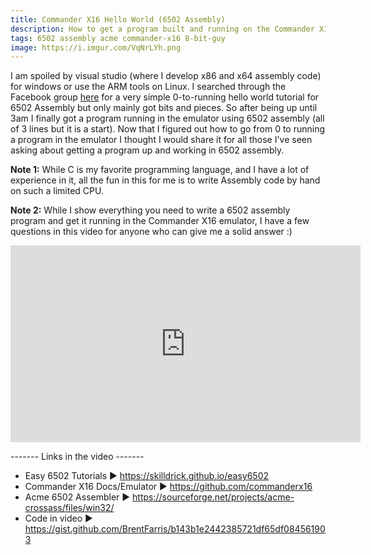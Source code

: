 ```yaml
---
title: Commander X16 Hello World (6502 Assembly)
description: How to get a program built and running on the Commander X16 using 6502 Assembly
tags: 6502 assembly acme commander-x16 8-bit-guy
image: https://i.imgur.com/VqNrLYh.png
---
```


I am spoiled by visual studio (where I develop x86 and x64 assembly code) for windows or use the ARM tools on Linux. I searched through the Facebook group [here](https://www.facebook.com/groups/CommanderX16) for a very simple 0-to-running hello world tutorial for 6502 Assembly but only mainly got bits and pieces. So after being up until 3am I finally got a program running in the emulator using 6502 assembly (all of 3 lines but it is a start). Now that I figured out how to go from 0 to running a program in the emulator I thought I would share it for all those I've seen asking about getting a program up and working in 6502 assembly.

**Note 1:** While C is my favorite programming language, and I have a lot of experience in it, all the fun in this for me is to write Assembly code by hand on such a limited CPU.

**Note 2:**  While I show everything you need to write a 6502 assembly program and get it running in the Commander X16 emulator, I have a few questions in this video for anyone who can give me a solid answer :)

<iframe width="560" height="315" src="https://www.youtube.com/embed/jgdMaYVfSpo" frameborder="0" allow="accelerometer; autoplay; encrypted-media; gyroscope; picture-in-picture" allowfullscreen></iframe>

------- Links in the video -------
- Easy 6502 Tutorials ► https://skilldrick.github.io/easy6502
- Commander X16 Docs/Emulator ► https://github.com/commanderx16
- Acme 6502 Assembler ► https://sourceforge.net/projects/acme-crossass/files/win32/
- Code in video ► https://gist.github.com/BrentFarris/b143b1e2442385721df65df084561903
